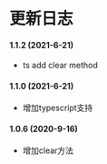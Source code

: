 # 更新日志

#### 1.1.2 (2021-6-21)

* ts add clear method

#### 1.1.0 (2021-6-21)

* 增加typescript支持

#### 1.0.6 (2020-9-16)

* 增加clear方法
